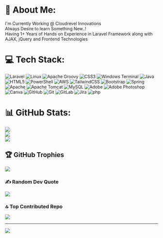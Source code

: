 # 💫 About Me:
I'm Currently Working @ Cloudrevel Innovations<br>Always Desire to learn Something New..!<br>Having 1+ Years of Hands on Experience in Laravel Framework along with AJAX, jQuery and Frontend Technologies


# 💻 Tech Stack:
 ![Laravel](https://img.shields.io/badge/laravel-%23FF2D20.svg?style=plastic&logo=laravel&logoColor=white)
  ![Linux](https://img.shields.io/badge/Linux-%23FF2D20.svg?style=plastic&logo=Linux&logoColor=white)
![Apache Groovy](https://img.shields.io/badge/Apache%20Groovy-4298B8.svg?style=plastic&logo=Apache+Groovy&logoColor=white) ![CSS3](https://img.shields.io/badge/css3-%231572B6.svg?style=plastic&logo=css3&logoColor=white) ![Windows Terminal](https://img.shields.io/badge/Windows%20Terminal-%234D4D4D.svg?style=plastic&logo=windows-terminal&logoColor=white) ![Java](https://img.shields.io/badge/java-%23ED8B00.svg?style=plastic&logo=openjdk&logoColor=white) ![HTML5](https://img.shields.io/badge/html5-%23E34F26.svg?style=plastic&logo=html5&logoColor=white) ![PowerShell](https://img.shields.io/badge/PowerShell-%235391FE.svg?style=plastic&logo=powershell&logoColor=white) ![AWS](https://img.shields.io/badge/AWS-%23FF9900.svg?style=plastic&logo=amazon-aws&logoColor=white) ![TailwindCSS](https://img.shields.io/badge/tailwindcss-%2338B2AC.svg?style=plastic&logo=tailwind-css&logoColor=white) ![Bootstrap](https://img.shields.io/badge/bootstrap-%238511FA.svg?style=plastic&logo=bootstrap&logoColor=white) ![Spring](https://img.shields.io/badge/spring-%236DB33F.svg?style=plastic&logo=spring&logoColor=white) ![Apache](https://img.shields.io/badge/apache-%23D42029.svg?style=plastic&logo=apache&logoColor=white) ![Apache Tomcat](https://img.shields.io/badge/apache%20tomcat-%23F8DC75.svg?style=plastic&logo=apache-tomcat&logoColor=black) ![MySQL](https://img.shields.io/badge/mysql-4479A1.svg?style=plastic&logo=mysql&logoColor=white) ![Adobe](https://img.shields.io/badge/adobe-%23FF0000.svg?style=plastic&logo=adobe&logoColor=white) ![Adobe Photoshop](https://img.shields.io/badge/adobe%20photoshop-%2331A8FF.svg?style=plastic&logo=adobe%20photoshop&logoColor=white) ![Canva](https://img.shields.io/badge/Canva-%2300C4CC.svg?style=plastic&logo=Canva&logoColor=white) ![GitHub](https://img.shields.io/badge/github-%23121011.svg?style=plastic&logo=github&logoColor=white) ![Git](https://img.shields.io/badge/git-%23F05033.svg?style=plastic&logo=git&logoColor=white) ![GitLab](https://img.shields.io/badge/gitlab-%23181717.svg?style=plastic&logo=gitlab&logoColor=white) ![Jira](https://img.shields.io/badge/jira-%230A0FFF.svg?style=plastic&logo=jira&logoColor=white)
![php](https://img.shields.io/badge/php-%230A0FFF.svg?style=plastic&logo=php&logoColor=blue)
# 📊 GitHub Stats:
![](https://github-readme-stats.vercel.app/api?username=AbishekArun12&theme=dark&hide_border=false&include_all_commits=true&count_private=true)<br/>
![](https://github-readme-streak-stats.herokuapp.com/?user=AbishekArun12&theme=dark&hide_border=false)<br/>
![](https://github-readme-stats.vercel.app/api/top-langs/?username=AbishekArun12&theme=dark&hide_border=false&include_all_commits=true&count_private=true&layout=compact)

## 🏆 GitHub Trophies
![](https://github-profile-trophy.vercel.app/?username=AbishekArun12&theme=react&no-frame=true&no-bg=true&margin-w=4)

### ✍️ Random Dev Quote
![](https://quotes-github-readme.vercel.app/api?type=horizontal&theme=tokyonight)

### 🔝 Top Contributed Repo
![](https://github-contributor-stats.vercel.app/api?username=AbishekArun12&limit=5&theme=dark&combine_all_yearly_contributions=true)

---
[![](https://visitcount.itsvg.in/api?id=AbishekArun12&icon=0&color=0)](https://visitcount.itsvg.in)

<!-- Proudly created with GPRM ( https://gprm.itsvg.in ) -->
